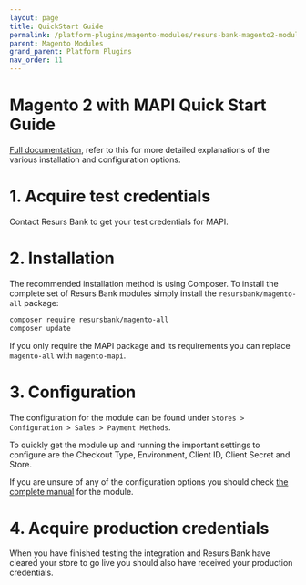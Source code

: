 ```yaml
---
layout: page
title: QuickStart Guide
permalink: /platform-plugins/magento-modules/resurs-bank-magento2-module-for-mapi-quick-start/
parent: Magento Modules
grand_parent: Platform Plugins
nav_order: 11
---
```


# Magento 2 with MAPI Quick Start Guide

[Full documentation](/platform-plugins/magento-modules/resurs-bank-magento2-module-for-mapi),
refer to this for more detailed explanations of the various installation
and configuration options.

# 1. Acquire test credentials

Contact Resurs Bank to get your test credentials for MAPI.

# 2. Installation

The recommended installation method is using Composer. To install the complete
set of Resurs Bank modules simply install the `resursbank/magento-all` package:

```bash
composer require resursbank/magento-all
composer update
```

If you only require the MAPI package and its requirements you can replace
`magento-all` with `magento-mapi`.

# 3. Configuration

The configuration for the module can be found under 
`Stores > Configuration > Sales > Payment Methods`.

To quickly get the module up and running the important settings to configure are
the Checkout Type, Environment, Client ID, Client Secret and Store.

If you are unsure of any of
the configuration options you should check
[the complete manual](/platform-plugins/magento-modules/resurs-bank-magento2-module-for-mapi)
for the module.

# 4. Acquire production credentials

When you have finished testing the integration and Resurs Bank have cleared
your store to go live you should also have received your production credentials.

